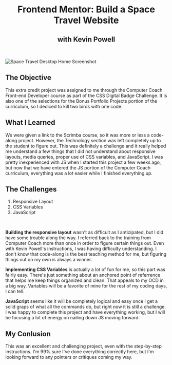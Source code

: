<h1 align="center"> Frontend Mentor: Build a Space Travel Website</h1>
<h2 align="center">with Kevin Powell</h2>

<br>

![Space Travel Desktop Home Screenshot](/screenshots/desktop.png)

## The Objective
This extra credit project was assigned to me through the Computer Coach Front-end Developer course as part of the CSS Digital Badge Challenge. It is also one of the selections for the Bonus Portfolio Projects portion of the curriculum, so I dediced to kill two birds with one code.

## What I Learned
We were given a link to the Scrimba course, so it was more or less a code-along project. However, the Technology section was left completely up to the student to figure out. This was definitely a challenge and it really helped me understand a few things that I did not understand about responsive layouts, media queries, proper use of CSS variables, and JavaScript. I was pretty inexperienced with JS when I started this project a few weeks ago, but now that we have entered the JS portion of the Computer Coach curriculum, everything was a lot easier while I finished everything up.

## The Challenges

1. Responsive Layout
1. CSS Variables
1. JavaScript

<br>

**Building the responsive layout** wasn't as difficult as I anticipated, but I did have some trouble along the way. I referred back to the training from Computer Coach more than once in order to figure certain things out. Even with Kevin Powell's instructions, I was having difficulty understanding. I don't know that code-along is the best teaching method for me, but figuring things out on my own is always a winner.

**Implementing CSS Variables** is actually a lot of fun for me, so this part was fairly easy. There's just something about an anchored point of referrence that helps me keep things organized and clean. That appeals to my OCD in a big way. Variables will be a favorite of mine for the rest of my coding days, I can tell.

**JavaScript** seems like it will be completely logical and easy once I get a solid graps of what all the commands do, but right now it is still a challenge. I was happy to complete this project and have everything working, but I will be focusing a lot of energy on nailing down JS moving forward.

## My Conlusion

This was an excellent and challenging project, even with the step-by-step instructions. I'm 99% sure I've done everything correctly here, but I'm looking forward to any pointers or critiques coming my way.

